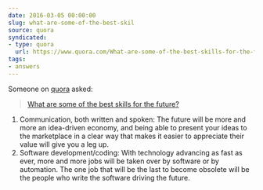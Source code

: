 ```yaml
---
date: 2016-03-05 00:00:00
slug: what-are-some-of-the-best-skil
source: quora
syndicated:
- type: quora
  url: https://www.quora.com/What-are-some-of-the-best-skills-for-the-future/answer/Roy-Tang
tags:
- answers
---
```


Someone on [quora](https://quora.com) asked:

> [What are some of the best skills for the future?](https://www.quora.com/What-are-some-of-the-best-skills-for-the-future/answer/Roy-Tang)


<span class="ui_qtext_rendered_qtext"><ol><li>Communication, both written and spoken: The future will be more and more an idea-driven economy, and being able to present your ideas to the marketplace in a clear way that makes it easier to appreciate their value will give you a leg up.</li><li>Software development/coding: With technology advancing as fast as ever, more and more jobs will be taken over by software or by automation. The one job that will be the last to become obsolete will be the people who write the software driving the future. </li></ol></span>